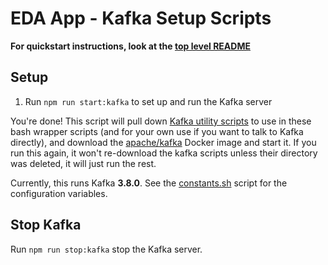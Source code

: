 # EDA App - Kafka Setup Scripts
**For quickstart instructions, look at the [top level README](/README.md#getting-started)**

## Setup
1. Run `npm run start:kafka` to set up and run the Kafka server

You're done!  This script will pull down [Kafka utility scripts](https://www.apache.org/dyn/closer.cgi?path=/kafka/3.8.0/kafka_2.13-3.8.0.tgz) to use in these bash wrapper scripts (and for your own use if you want to talk to Kafka directly), and download the [apache/kafka](https://hub.docker.com/r/apache/kafka) Docker image and start it.  If you run this again, it won't re-download the kafka scripts unless their directory was deleted, it will just run the rest.

Currently, this runs Kafka **3.8.0**. See the [constants.sh](constants.sh) script for the configuration variables.

## Stop Kafka
Run `npm run stop:kafka` stop the Kafka server.